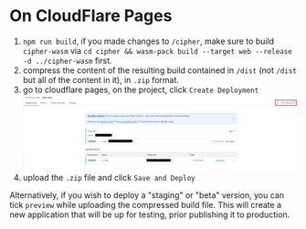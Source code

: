 # On CloudFlare Pages

1. `npm run build`, if you made changes to `/cipher`, make sure to build `cipher-wasm` via `cd cipher && wasm-pack build --target web --release -d ../cipher-wasm` first.
2. compress the content of the resulting build contained in `/dist` (not `/dist` but all of the content in it), in `.zip` format.
3. go to cloudflare pages, on the project, click `Create Deployment`
   ![create deployment](./docs/cf-create-deploy.png)
4. upload the `.zip` file and click `Save and Deploy`

Alternatively, if you wish to deploy a "staging" or "beta" version, you can tick `preview` while uploading the compressed build file. This will create a new application that will be up for testing, prior publishing it to production.
